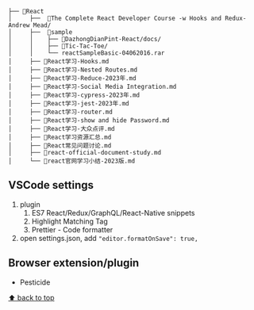 ```
├── 📂React
│     ├──  📂The Complete React Developer Course -w Hooks and Redux- Andrew Mead/
│     ├──  📂sample
│     │    ├── 📂DazhongDianPint-React/docs/
│     │    ├── 📂Tic-Tac-Toe/
│     │    └── reactSampleBasic-04062016.rar
│     ├── 📄React学习-Hooks.md
│     ├── 📄React学习-Nested Routes.md
│     ├── 📄React学习-Reduce-2023年.md
│     ├── 📄React学习-Social Media Integration.md
│     ├── 📄React学习-cypress-2023年.md
│     ├── 📄React学习-jest-2023年.md
│     ├── 📄React学习-router.md
│     ├── 📄React学习-show and hide Password.md
│     ├── 📄React学习-大众点评.md
│     ├── 📄React学习资源汇总.md
│     ├── 📄React常见问题讨论.md
│     ├── 📄react-official-document-study.md
│     └── 📄react官网学习小结-2023版.md
```

## VSCode settings

1. plugin
   1. ES7 React/Redux/GraphQL/React-Native snippets
   2. Highlight Matching Tag
   3. Prettier - Code formatter
2. open settings.json, add `"editor.formatOnSave": true,`

## Browser extension/plugin

- Pesticide

[⬆ back to top](#top)
